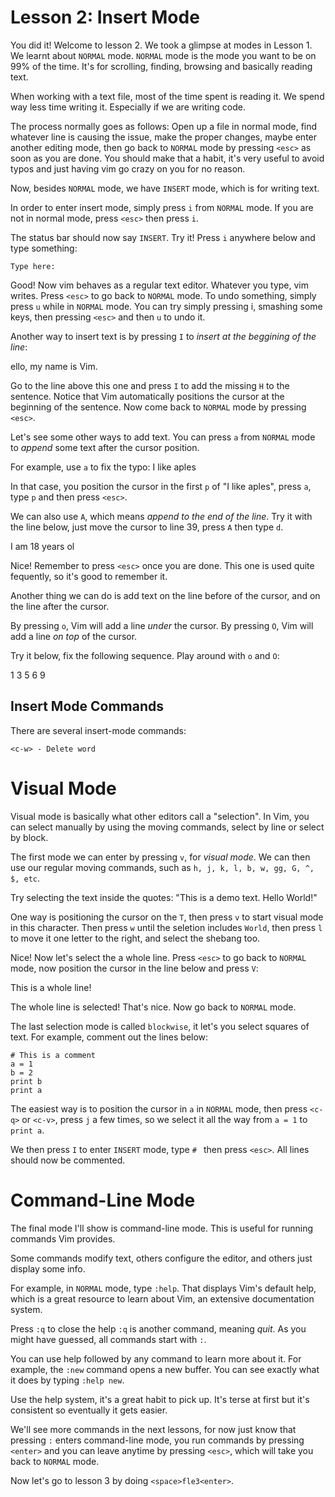 # Lesson 2: Insert Mode
You did it! Welcome to lesson 2. We took a glimpse at modes in Lesson 1. We
learnt about `NORMAL` mode. `NORMAL` mode is the mode you want to be on 99% of
the time. It's for scrolling, finding, browsing and basically reading text.

When working with a text file, most of the time spent is reading it. We spend 
way less time writing it. Especially if we are writing code.

The process normally goes as follows: Open up a file in normal mode, find
whatever line is causing the issue, make the proper changes, maybe enter another
editing mode, then go back to `NORMAL` mode by pressing `<esc>` as soon as you
are done. You should make that a habit, it's very useful to avoid typos and just
having vim go crazy on you for no reason.

Now, besides `NORMAL` mode, we have `INSERT` mode, which is for writing text.

In order to enter insert mode, simply press `i` from `NORMAL` mode. If you are
not in normal mode, press `<esc>` then press `i`.

The status bar should now say `INSERT`. Try it! Press `i` anywhere below and
type something:


    Type here: 


Good! Now vim behaves as a regular text editor. Whatever you type, vim writes.
Press `<esc>` to go back to `NORMAL` mode. To undo something, simply press `u`
while in `NORMAL` mode. You can try simply pressing i, smashing some keys, then
pressing `<esc>` and then `u` to undo it.

Another way to insert text is by pressing `I` to _insert at the beggining of the
line_:

  ello, my name is Vim.

Go to the line above this one and press `I` to add the missing `H` to the
sentence. Notice that Vim automatically positions the cursor at the beginning
of the sentence. Now come back to `NORMAL` mode by pressing `<esc>`.

Let's see some other ways to add text. You can press `a` from `NORMAL` mode
to _append_ some text after the cursor position.

For example, use `a` to fix the typo: I like aples

In that case, you position the cursor in the first `p` of "I like aples", press
`a`, type `p` and then press `<esc>`.

We can also use `A`, which means _append to the end of the line_. Try it with
the line below, just move the cursor to line 39, press `A` then type `d`.

  I am 18 years ol

Nice! Remember to press `<esc>` once you are done. This one is used quite
fequently, so it's good to remember it.

Another thing we can do is add text on the line before of the cursor, and on the
line after the cursor.

By pressing `o`, Vim will add a line _under_ the cursor. By pressing `O`, Vim
will add a line _on top_ of the cursor.

Try it below, fix the following sequence. Play around with `o` and `O`:

  1
  3
  5
  6
  9

## Insert Mode Commands
There are several insert-mode commands:

    <c-w> - Delete word

# Visual Mode
Visual mode is basically what other editors call a "selection". In Vim, you can
select manually by using the moving commands, select by line or select by block.

The first mode we can enter by pressing `v`, for _visual mode_. We can then use
our regular moving commands, such as `h, j, k, l, b, w, gg, G, ^, $, etc`.

Try selecting the text inside the quotes: "This is a demo text. Hello World!"

One way is positioning the cursor on the `T`, then press `v` to start visual
mode in this character. Then press `w` until the seletion includes `World`, then press
`l` to move it one letter to the right, and select the shebang too.

Nice! Now let's select the a whole line. Press `<esc>` to go back to `NORMAL`
mode, now position the cursor in the line below and press `V`:

This is a whole line!

The whole line is selected! That's nice. Now go back to `NORMAL` mode.

The last selection mode is called `blockwise`, it let's you select squares
of text. For example, comment out the lines below:

    # This is a comment
    a = 1
    b = 2
    print b
    print a

The easiest way is to position the cursor in `a` in `NORMAL` mode, then press
`<c-q>` or `<c-v>`, press `j` a few times, so we select it all the way from `a =
1` to `print a`.

We then press `I` to enter `INSERT` mode, type `# ` then press `<esc>`. All
lines should now be commented.

# Command-Line Mode
The final mode I'll show is command-line mode. This is useful for running
commands Vim provides.

Some commands modify text, others configure the editor, and others just display
some info.

For example, in `NORMAL` mode, type `:help`. That displays Vim's default help,
which is a great resource to learn about Vim, an extensive documentation system.

Press `:q` to close the help `:q` is another command, meaning _quit_. As you
might have guessed, all commands start with `:`.

You can use help followed by any command to learn more about it. For example,
the `:new` command opens a new buffer. You can see exactly what it does by
typing `:help new`.

Use the help system, it's a great habit to pick up. It's terse at first but
it's consistent so eventually it gets easier.

We'll see more commands in the next lessons, for now just know that pressing `:`
enters command-line mode, you run commands by pressing `<enter>` and you can
leave anytime by pressing `<esc>`, which will take you back to `NORMAL` mode.

Now let's go to lesson 3 by doing `<space>fle3<enter>`.
